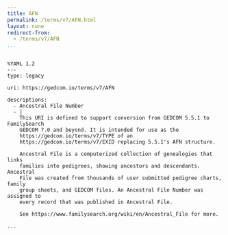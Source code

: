 ```yaml
---
title: AFN
permalink: /terms/v7/AFN.html
layout: none
redirect-from:
  - /terms/v7/AFN
...
```


```

%YAML 1.2
---
type: legacy

uri: https://gedcom.io/terms/v7/AFN

descriptions:
  - Ancestral File Number
  - |
    This URI is defined to support conversion from GEDCOM 5.5.1 to FamilySearch
    GEDCOM 7.0 and beyond. It is intended for use as the
    https://gedcom.io/terms/v7/TYPE of an 
    https://gedcom.io/terms/v7/EXID replacing 5.5.1's AFN structure.
    
    Ancestral File is a computerized collection of genealogies that links 
    families into pedigrees, showing ancestors and descendants. Ancestral 
    File was created from thousands of user submitted pedigree charts, family 
    group sheets, and GEDCOM files. An Ancestral File Number was assigned to
    every record that was published in Ancestral File.
    
    See https://www.familysearch.org/wiki/en/Ancestral_File for more.

...

```
